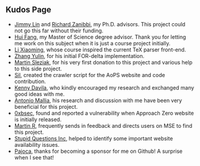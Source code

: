 ## Kudos Page
* [Jimmy Lin](https://cs.uwaterloo.ca/~jimmylin/) and [Richard Zanibbi](https://www.cs.rit.edu/~rlaz/), my Ph.D. advisors. This project could not go this far without their funding.
* [Hui Fang](https://www.eecis.udel.edu/~hfang/), my Master of Science degree advisor. Thank you for letting me work on this subject when it is just a course project initially.
* [Li Xiaoming](https://www.eecis.udel.edu/~xli/), whose course inspired the current TeX parser front-end.
* [Zhang Yulin](https://github.com/yzhan018), for his initial FOR-delta implementation.
* [Martin Sleziak](https://math.stackexchange.com/users/8297/martin-sleziak), for his very first donation to this project and various help to this side project.
* [Sil](https://github.com/TheSil), created the crawler script for the AoPS website and code contribution.
* [Kenny Davila](http://kdavila.com), who kindly encouraged my research and exchanged many good ideas with me.
* [Antonio Mallia](https://github.com/amallia), his research and discussion with me have been very beneficial for this project.
* [0xbsec](https://github.com/0xbsec), found and reported a vulnerability when Approach Zero website is initially released.
* [Martin R](https://stackoverflow.com/users/1187415/martin-r), frequently sends in feedback and directs users on MSE to find this project.
* [Stupid Questions Inc](https://chat.stackexchange.com/users/386041), helped to identify some important website availability issues.
* [Pajoca](https://github.com/Pajoca), thanks for becoming a sponsor for me on Github! A surprise when I see that!
